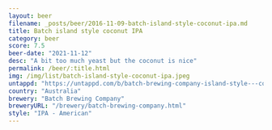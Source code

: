 ```yaml
---
layout: beer
filename: _posts/beer/2016-11-09-batch-island-style-coconut-ipa.md
title: Batch island style coconut IPA
category: beer
score: 7.5
beer-date: "2021-11-12"
desc: "A bit too much yeast but the coconut is nice"
permalink: /beer/:title.html
img: /img/list/batch-island-style-coconut-ipa.jpeg
untappd: "https://untappd.com/b/batch-brewing-company-island-style---coconut-ipa/2379877"
country: "Australia"
brewery: "Batch Brewing Company"
breweryURL: "/brewery/batch-brewing-company.html"
style: "IPA - American"
---
```

